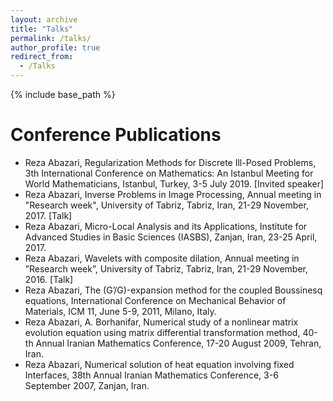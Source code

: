 ```yaml
---
layout: archive
title: "Talks"
permalink: /talks/
author_profile: true
redirect_from:
  - /Talks
---
```


{% include base_path %}

Conference Publications
======
* Reza Abazari, Regularization Methods for Discrete Ill-Posed Problems, 3th International Conference on Mathematics: An Istanbul Meeting for World Mathematicians, Istanbul, Turkey, 3-5 July 2019. [Invited speaker]
* Reza Abazari, Inverse Problems in Image Processing, Annual meeting in "Research week", University of Tabriz,
Tabriz, Iran, 21-29 November, 2017. [Talk]
* Reza Abazari, Micro-Local Analysis and its Applications, Institute for Advanced Studies in Basic Sciences
(IASBS), Zanjan, Iran, 23-25 April, 2017.
* Reza Abazari, Wavelets with composite dilation, Annual meeting in ”Research week”, University of Tabriz, Tabriz,
Iran, 21-29 November, 2016. [Talk]
* Reza Abazari, The (G’/G)-expansion method for the coupled Boussinesq equations, International Conference on
Mechanical Behavior of Materials, ICM 11, June 5-9, 2011, Milano, Italy.
* Reza Abazari, A. Borhanifar, Numerical study of a nonlinear matrix evolution equation using matrix differential
transformation method, 40-th Annual Iranian Mathematics Conference, 17-20 August 2009, Tehran, Iran.
* Reza Abazari, Numerical solution of heat equation involving fixed Interfaces, 38th Annual Iranian Mathematics
Conference, 3-6 September 2007, Zanjan, Iran.



